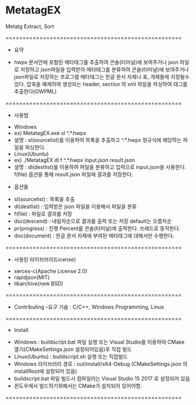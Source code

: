 # MetatagEX
Metatg Extract, Sort

====================================================
* 요약

- hwpx 문서안에 포함된 메타태그를 추출하여 콘솔(터미널)에 보여주거나 json 파일로 저장하고 json파일을 입력받아 메타태그를 분류하여 콘솔(터미널)에 보여주거나 json파일로 저장하는 프로그램 메타태그는 한글 문서 자체나 표, 개체들에 지정될수 있다. 압축을 해제하여 생성되는 header, section 의 xml 파일을 파싱하여 태그를 추출한다(OWPML)

====================================================
* 사용법
- Windows
- ex) MetatagEX.exe sl ^.*.hwpx
- 설명 : sl(sourcelist)를 이용하여 목록을 추출하고  ^.*.hwpx 정규식에 해당하는 파일을 파싱한다.
- Linux(Ubuntu)
- ex) ./MetatagEX dl f ^.*.hwpx input.json result.json
- 설명 : dl(destlist)를 이용하여 파일을 분류하고 입력으로 input.json을 사용한다. f(file) 옵션을 통해 result.json 파일에 결과를 저장한다.

* 옵션들
- sl(sourcelist) : 목록을 추출
- dl(destlist) : 입력받은 json 파일을 이용해서 파일을 분류
- f(file) : 파일로 결과를 저장
- dsc(descend) : 내림차순으로 결과를 출력 또는 저장 default는 오름차순
- pr(progress) : 진행 Percent를 콘솔(터미널)에 출력한다. 쓰레드로 동작한다.
- doc(document) : 한글 문서 자체에 부여된 메타태그에 대해서만 수행한다.

====================================================

* 사용된 라이브러리(License)
- xerces-c(Apache License 2.0)
- rapidjson(MIT)
- libarchive(new BSD)

====================================================

* Contributing
-요구 기술 : C/C++, Windows Programming, Linux

====================================================

* Install
- Windows : buildscript.bat 파일 실행 또는 Visual Studio를 이용하여 CMake 열기(CMakeSettings.json 설정되어있음)후 직접 빌드
- Linux(Ubuntu) : buildscript.sh 실행 또는 직접빌드
- Windows 라이브러리 경로 : out/install/x64-Debug (CMakeSettings.json 의 installRoot에 설정되어 있음)
- buildscript.bat 파일 빌드시 컴파일러는 Visual Studio 15 2017 로 설정되어 있음
- 윈도우에서 빌드하기위해서는 CMake가 설치되어 있어야함.

====================================================
